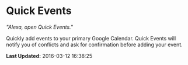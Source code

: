 # Quick Events
*"Alexa, open Quick Events."*

Quickly add events to your primary Google Calendar. Quick Events will notify you of conflicts and ask for confirmation before adding your event.

**Last Updated:** 2016-03-12 16:38:25